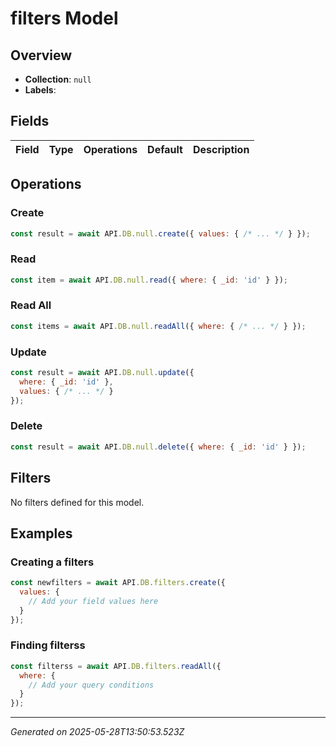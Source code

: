 # filters Model

## Overview

- **Collection**: `null`
- **Labels**: 

## Fields

| Field | Type | Operations | Default | Description |
|-------|------|------------|---------|-------------|


## Operations


### Create
```javascript
const result = await API.DB.null.create({ values: { /* ... */ } });
```

### Read
```javascript
const item = await API.DB.null.read({ where: { _id: 'id' } });
```

### Read All
```javascript
const items = await API.DB.null.readAll({ where: { /* ... */ } });
```

### Update
```javascript
const result = await API.DB.null.update({ 
  where: { _id: 'id' }, 
  values: { /* ... */ } 
});
```

### Delete
```javascript
const result = await API.DB.null.delete({ where: { _id: 'id' } });
```


## Filters

No filters defined for this model.

## Examples


### Creating a filters
```javascript
const newfilters = await API.DB.filters.create({
  values: {
    // Add your field values here
  }
});
```

### Finding filterss
```javascript
const filterss = await API.DB.filters.readAll({
  where: {
    // Add your query conditions
  }
});
```


---

*Generated on 2025-05-28T13:50:53.523Z*
